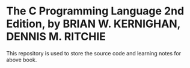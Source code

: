 # The C Programming Language 2nd Edition, by BRIAN W. KERNIGHAN, DENNIS M. RITCHIE

This repository is used to store the source code and learning notes for above book.
